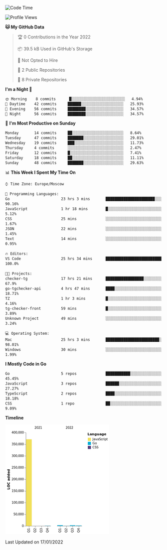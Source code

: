 <!--START_SECTION:waka-->
![Code Time](http://img.shields.io/badge/Code%20Time-118%20hrs%2035%20mins-blue)

![Profile Views](http://img.shields.io/badge/Profile%20Views-0-blue)

**🐱 My GitHub Data** 

> 🏆 0 Contributions in the Year 2022
 > 
> 📦 39.5 kB Used in GitHub's Storage 
 > 
> 🚫 Not Opted to Hire
 > 
> 📜 2 Public Repositories 
 > 
> 🔑 8 Private Repositories  
 > 
**I'm a Night 🦉** 

```text
🌞 Morning    8 commits      █░░░░░░░░░░░░░░░░░░░░░░░░   4.94% 
🌆 Daytime    42 commits     ██████░░░░░░░░░░░░░░░░░░░   25.93% 
🌃 Evening    56 commits     ████████░░░░░░░░░░░░░░░░░   34.57% 
🌙 Night      56 commits     ████████░░░░░░░░░░░░░░░░░   34.57%

```
📅 **I'm Most Productive on Sunday** 

```text
Monday       14 commits     ██░░░░░░░░░░░░░░░░░░░░░░░   8.64% 
Tuesday      47 commits     ███████░░░░░░░░░░░░░░░░░░   29.01% 
Wednesday    19 commits     ███░░░░░░░░░░░░░░░░░░░░░░   11.73% 
Thursday     4 commits      ░░░░░░░░░░░░░░░░░░░░░░░░░   2.47% 
Friday       12 commits     █░░░░░░░░░░░░░░░░░░░░░░░░   7.41% 
Saturday     18 commits     ██░░░░░░░░░░░░░░░░░░░░░░░   11.11% 
Sunday       48 commits     ███████░░░░░░░░░░░░░░░░░░   29.63%

```


📊 **This Week I Spent My Time On** 

```text
⌚︎ Time Zone: Europe/Moscow

💬 Programming Languages: 
Go                       23 hrs 3 mins       ██████████████████████░░░   90.16% 
JavaScript               1 hr 18 mins        █░░░░░░░░░░░░░░░░░░░░░░░░   5.12% 
CSS                      25 mins             ░░░░░░░░░░░░░░░░░░░░░░░░░   1.67% 
JSON                     22 mins             ░░░░░░░░░░░░░░░░░░░░░░░░░   1.45% 
Text                     14 mins             ░░░░░░░░░░░░░░░░░░░░░░░░░   0.95%

🔥 Editors: 
VS Code                  25 hrs 34 mins      █████████████████████████   100.0%

🐱‍💻 Projects: 
checker-tg               17 hrs 21 mins      █████████████████░░░░░░░░   67.9% 
go-tgchecker-api         4 hrs 47 mins       ████░░░░░░░░░░░░░░░░░░░░░   18.71% 
TZ                       1 hr 3 mins         █░░░░░░░░░░░░░░░░░░░░░░░░   4.16% 
tg-checker-front         59 mins             █░░░░░░░░░░░░░░░░░░░░░░░░   3.89% 
Unknown Project          49 mins             ░░░░░░░░░░░░░░░░░░░░░░░░░   3.24%

💻 Operating System: 
Mac                      25 hrs 3 mins       ████████████████████████░   98.01% 
Windows                  30 mins             ░░░░░░░░░░░░░░░░░░░░░░░░░   1.99%

```

**I Mostly Code in Go** 

```text
Go                       5 repos             ███████████░░░░░░░░░░░░░░   45.45% 
JavaScript               3 repos             ██████░░░░░░░░░░░░░░░░░░░   27.27% 
TypeScript               2 repos             ████░░░░░░░░░░░░░░░░░░░░░   18.18% 
CSS                      1 repo              ██░░░░░░░░░░░░░░░░░░░░░░░   9.09%

```


**Timeline**

![Chart not found](https://raw.githubusercontent.com/jeezft/jeezft/main/charts/bar_graph.png) 


 Last Updated on 17/01/2022
<!--END_SECTION:waka-->
